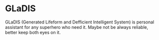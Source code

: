 # GLaDIS
GLaDIS (Generated Lifeform and Defficient Intelligent System) is personal assistant for any superhero who need it. Maybe not be always reliable, better keep both eyes on it.

